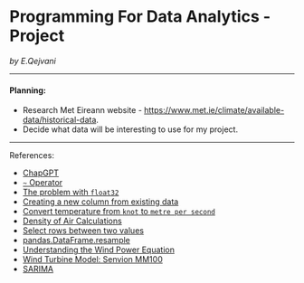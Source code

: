 # Programming For Data Analytics - Project

_by E.Qejvani_
***

#### Planning:

- Research Met Eireann website - https://www.met.ie/climate/available-data/historical-data.
- Decide what data will be interesting to use for my project.


***
References:

- [ChapGPT](https://chatgpt.com/)
- [`~` Operator](https://pandas.pydata.org/docs/user_guide/indexing.html)
- [The problem with `float32`](https://pythonspeed.com/articles/float64-float32-precision/)
- [Creating a new column from existing data](https://pandas.pydata.org/docs/getting_started/intro_tutorials/05_add_columns.html)
- [Convert temperature from `knot` to `metre per second`](https://www.inchcalculator.com/convert/knot-to-meter-per-second/#:~:text=To%20convert%20a%20measurement%20in,0.514444%20meters%20per%20second%2Fknot.&text=The%20speed%20in%20meters%20per,in%20knots%20multiplied%20by%200.514444.)
- [Density of Air Calculations](https://en.wikipedia.org/wiki/Density_of_air)
- [Select rows between two values](https://stackoverflow.com/questions/31617845/how-to-select-rows-in-a-dataframe-between-two-values?utm_source=chatgpt.com)
- [pandas.DataFrame.resample](https://pandas.pydata.org/docs/reference/api/pandas.DataFrame.resample.html?utm_source=chatgpt.com)
- [Understanding the Wind Power Equation](https://solidwize.com/wp-content/uploads/2013/07/7-Understanding-the-Wind-Power-Equation.pdf)
- [Wind Turbine Model: Senvion MM100](https://en.wind-turbine-models.com/turbines/890-senvion-mm100?utm_source=chatgpt.com)
- [SARIMA](https://www.geeksforgeeks.org/sarima-seasonal-autoregressive-integrated-moving-average/)